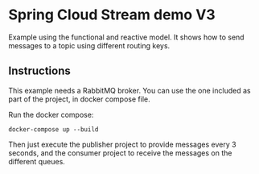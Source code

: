 # Spring Cloud Stream demo V3

Example using the functional and reactive model. It shows how to send 
messages to a topic using different routing keys.

## Instructions

This example needs a RabbitMQ broker. You can use the one included as part 
of the project, in docker compose file.

Run the docker compose:

    docker-compose up --build

Then just execute the publisher project to provide messages every 3 seconds, and the 
consumer project to receive the messages on the different queues.


